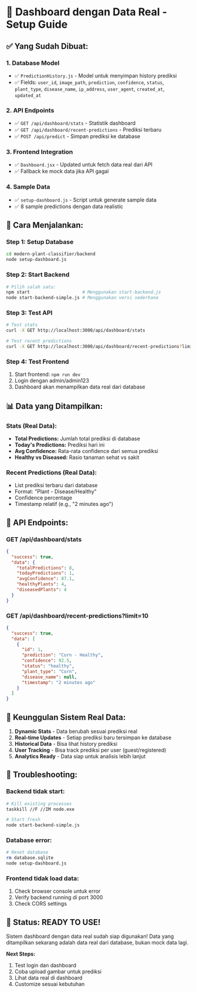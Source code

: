 # 🎯 **Dashboard dengan Data Real - Setup Guide**

## ✅ **Yang Sudah Dibuat:**

### 1. **Database Model** 
- ✅ `PredictionHistory.js` - Model untuk menyimpan history prediksi
- ✅ Fields: `user_id`, `image_path`, `prediction`, `confidence`, `status`, `plant_type`, `disease_name`, `ip_address`, `user_agent`, `created_at`, `updated_at`

### 2. **API Endpoints**
- ✅ `GET /api/dashboard/stats` - Statistik dashboard
- ✅ `GET /api/dashboard/recent-predictions` - Prediksi terbaru
- ✅ `POST /api/predict` - Simpan prediksi ke database

### 3. **Frontend Integration**
- ✅ `Dashboard.jsx` - Updated untuk fetch data real dari API
- ✅ Fallback ke mock data jika API gagal

### 4. **Sample Data**
- ✅ `setup-dashboard.js` - Script untuk generate sample data
- ✅ 8 sample predictions dengan data realistic

## 🚀 **Cara Menjalankan:**

### **Step 1: Setup Database**
```bash
cd modern-plant-classifier/backend
node setup-dashboard.js
```

### **Step 2: Start Backend**
```bash
# Pilih salah satu:
npm start                    # Menggunakan start-backend.js
node start-backend-simple.js # Menggunakan versi sederhana
```

### **Step 3: Test API**
```bash
# Test stats
curl -X GET http://localhost:3000/api/dashboard/stats

# Test recent predictions
curl -X GET http://localhost:3000/api/dashboard/recent-predictions?limit=5
```

### **Step 4: Test Frontend**
1. Start frontend: `npm run dev`
2. Login dengan admin/admin123
3. Dashboard akan menampilkan data real dari database

## 📊 **Data yang Ditampilkan:**

### **Stats (Real Data):**
- **Total Predictions:** Jumlah total prediksi di database
- **Today's Predictions:** Prediksi hari ini
- **Avg Confidence:** Rata-rata confidence dari semua prediksi
- **Healthy vs Diseased:** Rasio tanaman sehat vs sakit

### **Recent Predictions (Real Data):**
- List prediksi terbaru dari database
- Format: "Plant - Disease/Healthy"
- Confidence percentage
- Timestamp relatif (e.g., "2 minutes ago")

## 🔧 **API Endpoints:**

### **GET /api/dashboard/stats**
```json
{
  "success": true,
  "data": {
    "totalPredictions": 8,
    "todayPredictions": 1,
    "avgConfidence": 87.1,
    "healthyPlants": 4,
    "diseasedPlants": 4
  }
}
```

### **GET /api/dashboard/recent-predictions?limit=10**
```json
{
  "success": true,
  "data": [
    {
      "id": 1,
      "prediction": "Corn - Healthy",
      "confidence": 92.5,
      "status": "healthy",
      "plant_type": "Corn",
      "disease_name": null,
      "timestamp": "2 minutes ago"
    }
  ]
}
```

## 🎯 **Keunggulan Sistem Real Data:**

1. **Dynamic Stats** - Data berubah sesuai prediksi real
2. **Real-time Updates** - Setiap prediksi baru tersimpan ke database
3. **Historical Data** - Bisa lihat history prediksi
4. **User Tracking** - Bisa track prediksi per user (guest/registered)
5. **Analytics Ready** - Data siap untuk analisis lebih lanjut

## 🚨 **Troubleshooting:**

### **Backend tidak start:**
```bash
# Kill existing processes
taskkill //F //IM node.exe

# Start fresh
node start-backend-simple.js
```

### **Database error:**
```bash
# Reset database
rm database.sqlite
node setup-dashboard.js
```

### **Frontend tidak load data:**
1. Check browser console untuk error
2. Verify backend running di port 3000
3. Check CORS settings

## 🎉 **Status: READY TO USE!**

Sistem dashboard dengan data real sudah siap digunakan! Data yang ditampilkan sekarang adalah data real dari database, bukan mock data lagi.

**Next Steps:**
1. Test login dan dashboard
2. Coba upload gambar untuk prediksi
3. Lihat data real di dashboard
4. Customize sesuai kebutuhan
